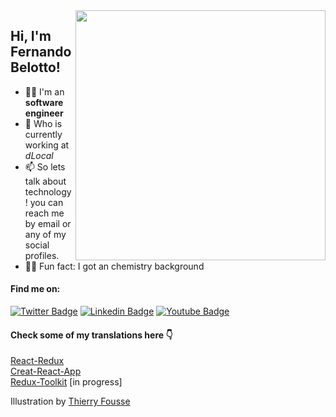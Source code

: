 <img src="https://ouch-cdn.icons8.com/preview/699/4042b70a-7bc7-4607-81e1-a4e843c8b009.png" min-width="400px" max-width="400px" width="400px" align="right">

## Hi, I'm Fernando Belotto!


- 👨‍💻 I'm an **software engineer**
- 🚀 Who is currently working at _dLocal_
- 📫 So lets talk about technology! you can reach me by email or any of my social profiles.
- 👨‍🔬 Fun fact: I got an chemistry background

#### Find me on:
[![Twitter Badge](https://img.shields.io/badge/-Twitter-1ca0f1?style=flat-square&labelColor=1ca0f1&logo=twitter&logoColor=white&link=https://twitter.com/fernandobeloto)](https://twitter.com/fernandobeloto)
[![Linkedin Badge](https://img.shields.io/badge/-LinkedIn-blue?style=flat-square&logo=Linkedin&logoColor=white&link=https://www.linkedin.com/in/fernando-gabriel-bosco)](https://www.linkedin.com/in/fernando-gabriel-bosco)
[![Youtube Badge](https://img.shields.io/badge/-Youtube-red?style=flat-square&logo=Youtube&logoColor=white&link=https://www.youtube.com)](https://www.youtube.com/channel/UCeEmRnNnWQitX_DJfCUpygA)

#### Check some of my translations here 👇

[React-Redux](https://fernandobelotto.github.io/react-redux) <br/>
[Creat-React-App](https://fernandobelotto.github.io/create-react-app) <br/>
[Redux-Toolkit](https://fernandobelotto.github.io/redux-toolkit) [in progress] <br/>

Illustration by <a href="https://dribbble.com/thierryfousse">Thierry Fousse</a>
